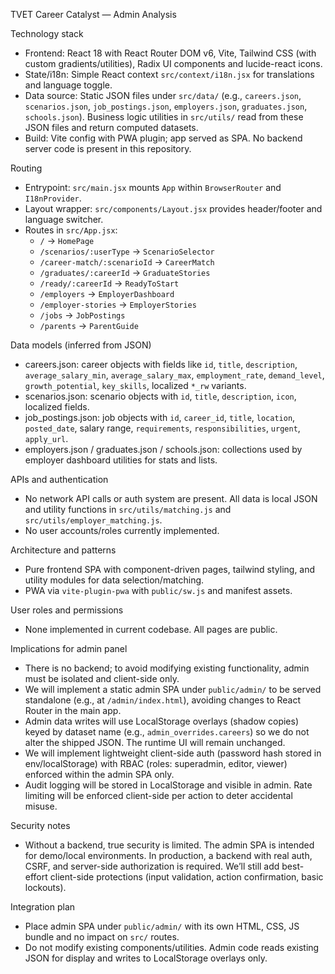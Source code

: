 TVET Career Catalyst — Admin Analysis

Technology stack
- Frontend: React 18 with React Router DOM v6, Vite, Tailwind CSS (with custom gradients/utilities), Radix UI components and lucide-react icons.
- State/i18n: Simple React context `src/context/i18n.jsx` for translations and language toggle.
- Data source: Static JSON files under `src/data/` (e.g., `careers.json`, `scenarios.json`, `job_postings.json`, `employers.json`, `graduates.json`, `schools.json`). Business logic utilities in `src/utils/` read from these JSON files and return computed datasets.
- Build: Vite config with PWA plugin; app served as SPA. No backend server code is present in this repository.

Routing
- Entrypoint: `src/main.jsx` mounts `App` within `BrowserRouter` and `I18nProvider`.
- Layout wrapper: `src/components/Layout.jsx` provides header/footer and language switcher.
- Routes in `src/App.jsx`:
  - `/` → `HomePage`
  - `/scenarios/:userType` → `ScenarioSelector`
  - `/career-match/:scenarioId` → `CareerMatch`
  - `/graduates/:careerId` → `GraduateStories`
  - `/ready/:careerId` → `ReadyToStart`
  - `/employers` → `EmployerDashboard`
  - `/employer-stories` → `EmployerStories`
  - `/jobs` → `JobPostings`
  - `/parents` → `ParentGuide`

Data models (inferred from JSON)
- careers.json: career objects with fields like `id`, `title`, `description`, `average_salary_min`, `average_salary_max`, `employment_rate`, `demand_level`, `growth_potential`, `key_skills`, localized `*_rw` variants.
- scenarios.json: scenario objects with `id`, `title`, `description`, `icon`, localized fields.
- job_postings.json: job objects with `id`, `career_id`, `title`, `location`, `posted_date`, salary range, `requirements`, `responsibilities`, `urgent`, `apply_url`.
- employers.json / graduates.json / schools.json: collections used by employer dashboard utilities for stats and lists.

APIs and authentication
- No network API calls or auth system are present. All data is local JSON and utility functions in `src/utils/matching.js` and `src/utils/employer_matching.js`.
- No user accounts/roles currently implemented.

Architecture and patterns
- Pure frontend SPA with component-driven pages, tailwind styling, and utility modules for data selection/matching.
- PWA via `vite-plugin-pwa` with `public/sw.js` and manifest assets.

User roles and permissions
- None implemented in current codebase. All pages are public.

Implications for admin panel
- There is no backend; to avoid modifying existing functionality, admin must be isolated and client-side only.
- We will implement a static admin SPA under `public/admin/` to be served standalone (e.g., at `/admin/index.html`), avoiding changes to React Router in the main app.
- Admin data writes will use LocalStorage overlays (shadow copies) keyed by dataset name (e.g., `admin_overrides.careers`) so we do not alter the shipped JSON. The runtime UI will remain unchanged.
- We will implement lightweight client-side auth (password hash stored in env/localStorage) with RBAC (roles: superadmin, editor, viewer) enforced within the admin SPA only.
- Audit logging will be stored in LocalStorage and visible in admin. Rate limiting will be enforced client-side per action to deter accidental misuse.

Security notes
- Without a backend, true security is limited. The admin SPA is intended for demo/local environments. In production, a backend with real auth, CSRF, and server-side authorization is required. We’ll still add best-effort client-side protections (input validation, action confirmation, basic lockouts).

Integration plan
- Place admin SPA under `public/admin/` with its own HTML, CSS, JS bundle and no impact on `src/` routes.
- Do not modify existing components/utilities. Admin code reads existing JSON for display and writes to LocalStorage overlays only.


